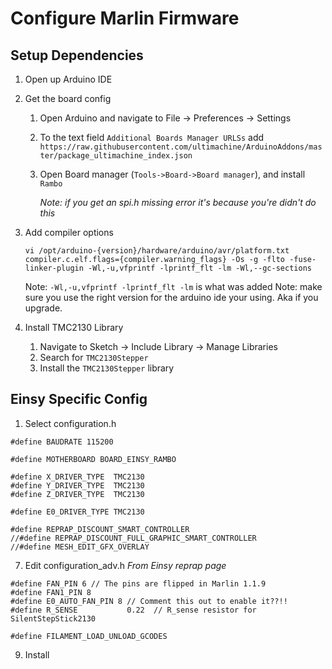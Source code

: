 # Configure Marlin Firmware
## Setup Dependencies
1. Open up Arduino IDE
2. Get the board config
	1.  Open Arduino and navigate to File -> Preferences -> Settings
	2. To the text field  `Additional Boards Manager URLSs`  add
		 `https://raw.githubusercontent.com/ultimachine/ArduinoAddons/master/package_ultimachine_index.json`
	1. Open Board manager (`Tools->Board->Board manager`), and install  `Rambo`

		*Note: if you get an spi.h missing error it's because you're didn't do this*

3. Add compiler options
	```
	vi /opt/arduino-{version}/hardware/arduino/avr/platform.txt
	compiler.c.elf.flags={compiler.warning_flags} -Os -g -flto -fuse-linker-plugin -Wl,-u,vfprintf -lprintf_flt -lm -Wl,--gc-sections
	```
	Note: `-Wl,-u,vfprintf -lprintf_flt -lm` is what was added
	Note: make sure you use the right version for the arduino ide your using.  Aka if you upgrade.

5. Install TMC2130 Library
	1. Navigate to Sketch -> Include Library -> Manage Libraries
	2. Search for `TMC2130Stepper`
	3. Install the `TMC2130Stepper` library

## Einsy Specific Config
1. Select configuration.h
```
#define BAUDRATE 115200

#define MOTHERBOARD BOARD_EINSY_RAMBO

#define X_DRIVER_TYPE  TMC2130
#define Y_DRIVER_TYPE  TMC2130
#define Z_DRIVER_TYPE  TMC2130

#define E0_DRIVER_TYPE TMC2130

#define REPRAP_DISCOUNT_SMART_CONTROLLER
//#define REPRAP_DISCOUNT_FULL_GRAPHIC_SMART_CONTROLLER
//#define MESH_EDIT_GFX_OVERLAY
```

7. Edit configuration_adv.h
*From Einsy reprap page*
```
#define FAN_PIN 6 // The pins are flipped in Marlin 1.1.9
#define FAN1_PIN 8
#define E0_AUTO_FAN_PIN 8 // Comment this out to enable it??!!
#define R_SENSE           0.22  // R_sense resistor for SilentStepStick2130

#define FILAMENT_LOAD_UNLOAD_GCODES 
```

9. Install
<!--stackedit_data:
eyJoaXN0b3J5IjpbLTc0MDc4Njc1NCwtMTQ0Mzk2MjI4NSwyMD
Y2MDM1OTQzLDE0MzI0MDc1MDQsODEzNTc1OTU1LC0xMTY5MjIx
NzExLC04OTIwODQzMzUsMTQ4NDI5OTA0MiwxMDg4MDg2MzY4LC
02NzUwOTUwMTEsMTYzNzcwOTczOSwtNTM4OTAyNzEyLC0xMTA5
OTAwMzkxLDExMzkyNzIwMTgsMTM5MzI3NzE2MF19
-->